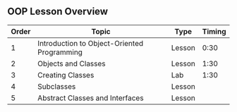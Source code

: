 ## OOP Lesson Overview


| Order | Topic | Type | Timing |
| --- | ---- | --- | ------ |
| 1 | Introduction to Object-Oriented Programming | Lesson | 0:30 |
| 2 | Objects and Classes | Lesson | 1:30 |
| 3 | Creating Classes | Lab | 1:30 |
| 4 | Subclasses | Lesson |  |
| 5 | Abstract Classes and Interfaces | Lesson |  |
